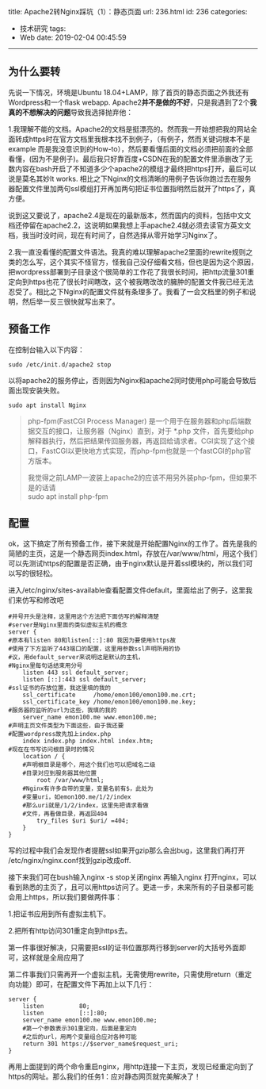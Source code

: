 title: Apache2转Nginx踩坑（1）：静态页面
url: 236.html
id: 236
categories:
  - 技术研究
tags:
  - Web
date: 2019-02-04 00:45:59
---
为什么要转
-----

先说一下情况，环境是Ubuntu 18.04+LAMP，除了首页的静态页面之外我还有Wordpress和一个flask webapp. Apache2**并不是做的不好**，只是我遇到了2个**我真的不想解决的问题**导致我选择抛弃他：

1.我理解不能的文档。Apache2的文档是挺漂亮的。然而我一开始想把我的网站全面转成https时在官方文档里我根本找不到例子，（有例子，然而关键词根本不是example 而是我没意识到的How-to），然后要看懂后面的文档必须把前面的全部看懂，(因为不是例子)。最后我只好靠百度+CSDN在我的配置文件里添删改了无数内容在bash开启了不知道多少个apache2的模组才最终把https打开，最后可以说是莫名其妙It works. 相比之下Nginx的文档清晰的用例子告诉你跑过去在服务器配置文件里加两句ssl模组打开再加两句把证书位置指明然后就开了https了，真方便。

说到这又要说了，apache2.4是现在的最新版本，然而国内的资料，包括中文文档还停留在apache2.2，这说明如果我想上手apache2.4就必须去读官方英文文档，我当时没时间，现在有时间了，自然选择从零开始学习Nginx了。

2.我一直没看懂的配置文件语法。我真的难以理解apache2里面的rewrite规则之类的怎么写，这个其实不怪官方，怪我自己没仔细看文档，但也是因为这个原因，把wordpress部署到子目录这个很简单的工作花了我很长时间，把http流量301重定向到https也花了很长时间瞎改，这个被我瞎改改的臃肿的配置文件我已经无法忍受了。相比之下Nginx的配置文件就有条理多了。我看了一会文档里的例子和说明，然后举一反三很快就写出来了。

预备工作
----

在控制台输入以下内容：
```shell
sudo /etc/init.d/apache2 stop
```
以将apache2的服务停止，否则因为Nginx和apache2同时使用php可能会导致后面出现安装失败。
```shell
sudo apt install Nginx 
```
> php-fpm(FastCGI Process Manager) 是一个用于在服务器和php后端数据交互的接口，让服务器（Nginx）直到，对于 *.php 文件，首先要给php解释器执行，然后把结果传回服务器，再返回给请求者。CGI实现了这个接口，FastCGI以更快地方式实现，而php-fpm也就是一个fastCGI的php官方版本。
> 
> 我觉得之前LAMP一波装上apache2的应该不用另外装php-fpm，但如果不是的话请  
> sudo apt install php-fpm

配置
--

ok，这下搞定了所有预备工作，接下来就是开始配置Nginx的工作了。首先是我的简陋的主页，这是一个静态网页index.html，存放在/var/www/html，用这个我们可以先测试https的配置是否正确，由于nginx默认是开着ssl模块的，所以我们可以写的很轻松。

进入/etc/nginx/sites-available查看配置文件default，里面给出了例子，这里我们来仿写和修改吧
```Nginx
#井号开头是注释，这里用这个方法把下面仿写的解释清楚
#server是Nginx里面的类似虚拟主机的概念
server {
#原本有listen 80和listen[::]:80 我因为要使用https故
#使用了下方监听了443端口的配置，这里用参数ssl声明所用的协
#议，用default_server来说明这是默认的主机，
#Nginx里每句话结束用分号
    listen 443 ssl default_server; 
    listen [::]:443 ssl default_server;
#ssl证书的存放位置，我这里填的我的
    ssl_certificate     /home/emon100/emon100.me.crt;
    ssl_certificate_key /home/emon100/emon100.me.key;
#服务器的监听的url为这些，我填的我的
    server_name emon100.me www.emon100.me;
#声明主页文件类型为下面这些，由于我还要
#配置wordpress故先加上index.php
    index index.php index.html index.htm;
#现在在书写访问根目录时的情况
    location / {
	#声明根目录是哪个，用这个我们也可以把域名二级
	#目录对应到服务器其他位置
		root /var/www/html;
	#Nginx有许多自带的变量，变量名前有$，此处为
	#变量uri，如emon100.me/1/2/index
	#那么uri就是/1/2/index，这里先把请求看做
	#文件，再看做目录，再返回404
		try_files $uri $uri/ =404;
    }
}
```

写的过程中我们会发现作者提醒ssl如果开gzip那么会出bug，这里我们再打开  
/etc/nginx/nginx.conf找到gzip改成off.

接下来我们可在bush输入nginx -s stop关闭nginx 再输入nginx 打开nginx，可以看到熟悉的主页了，且可以用https访问了。更进一步，未来所有的子目录都可能会用上https，所以我们要做两件事：

1.把证书应用到所有虚拟主机下。

2.把所有http访问301重定向到https去。

第一件事很好解决，只需要把ssl的证书位置那两行移到server的大括号外面即可，这样就是全局应用了

第二件事我们只需再开一个虚拟主机，无需使用rewrite，只需使用return（重定向功能）即可，在配置文件下再加上以下几行：
```Nginx
server {
    listen          80;
    listen          [::]:80;
    server_name emon100.me www.emon100.me;
    #第一个参数表示301重定向，后面是重定向
    #之后的url，用两个变量组合应对各种可能
    return 301 https://$server_name$request_uri;
}
```
再用上面提到的两个命令重启nginx，用http连接一下主页，发现已经重定向到了https的网址。那么我们的任务1：应对静态网页就完美解决了！